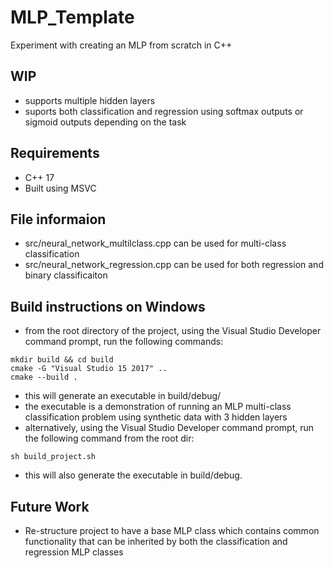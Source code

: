# MLP_Template
Experiment with creating an MLP from scratch in C++
## WIP
- supports multiple hidden layers
- suports both classification and regression using softmax outputs or sigmoid outputs depending on the task
## Requirements
- C++ 17
- Built using MSVC
## File informaion
- src/neural_network_multilclass.cpp can be used for multi-class classification
- src/neural_network_regression.cpp can be used for both regression and binary classificaiton
## Build instructions on Windows
- from the root directory of the project, using the Visual Studio Developer command prompt, run the following commands:
```
mkdir build && cd build
cmake -G "Visual Studio 15 2017" ..
cmake --build .
```
- this will generate an executable in build/debug/
- the executable is a demonstration of running an MLP multi-class classification problem using synthetic data with 3 hidden layers
- alternatively, using the Visual Studio Developer command prompt, run the following command from the root dir:
```
sh build_project.sh
```
- this will also generate the executable in build/debug.
## Future Work
- Re-structure project to have a base MLP class which contains common functionality that can be inherited by both the classification and regression MLP classes
